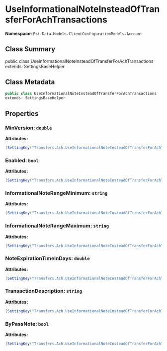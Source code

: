 # UseInformationalNoteInsteadOfTransferForAchTransactions

**Namespace:** `Psi.Data.Models.ClientConfigurationModels.Account`

## Class Summary

public class UseInformationalNoteInsteadOfTransferForAchTransactions
extends: SettingsBaseHelper

## Class Metadata

```typescript
public class UseInformationalNoteInsteadOfTransferForAchTransactions
extends: SettingsBaseHelper
```

## Properties

### MinVersion: `double`



**Attributes:**
```csharp
[SettingKey("Transfers.Ach.UseInformationalNoteInsteadOfTransferForAchTransactions.MinVersion")]
```

### Enabled: `bool`



**Attributes:**
```csharp
[SettingKey("Transfers.Ach.UseInformationalNoteInsteadOfTransferForAchTransactions.Enabled")]
```

### InformationalNoteRangeMinimum: `string`



**Attributes:**
```csharp
[SettingKey("Transfers.Ach.UseInformationalNoteInsteadOfTransferForAchTransactions.InformationalNoteRangeMinimum")]
```

### InformationalNoteRangeMaximum: `string`



**Attributes:**
```csharp
[SettingKey("Transfers.Ach.UseInformationalNoteInsteadOfTransferForAchTransactions.InformationalNoteRangeMaximum")]
```

### NoteExpirationTimeInDays: `double`



**Attributes:**
```csharp
[SettingKey("Transfers.Ach.UseInformationalNoteInsteadOfTransferForAchTransactions.NoteExpirationTimeInDays")]
```

### TransactionDescription: `string`



**Attributes:**
```csharp
[SettingKey("Transfers.Ach.UseInformationalNoteInsteadOfTransferForAchTransactions.TransactionDescription")]
```

### ByPassNote: `bool`



**Attributes:**
```csharp
[SettingKey("Transfers.Ach.UseInformationalNoteInsteadOfTransferForAchTransactions.ByPassNote")]
```
